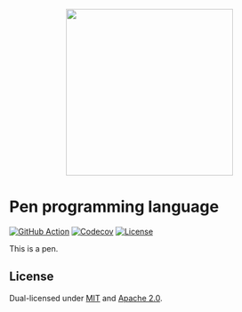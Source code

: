 <p align="center"><img width="300px" src="https://pen-lang.org/favicon.svg" /></p>

# Pen programming language

[![GitHub Action](https://img.shields.io/github/workflow/status/pen-lang/pen/test?style=flat-square)](https://github.com/pen-lang/pen/actions)
[![Codecov](https://img.shields.io/codecov/c/github/pen-lang/pen.svg?style=flat-square)](https://codecov.io/gh/pen-lang/pen)
[![License](https://img.shields.io/github/license/pen-lang/pen.svg?style=flat-square)](LICENSE)

This is a pen.

## License

Dual-licensed under [MIT](LICENSE-MIT) and [Apache 2.0](LICENSE-APACHE).
